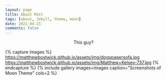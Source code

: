 ```yaml
---
layout: page
title: About Matt
tags: [about, Jekyll, theme, moon]
date: 2021-04-21
comments: false
---
```

    
<center>This guy?</center>

{% capture images %}
    https://matthewbostwick.github.io/assets/img/dogspapersofa.jpg
    https://matthewbostwick.github.io/assets/img/Matthew+Kelsey-737.jpg
{% endcapture %}
{% include gallery images=images caption="Screenshots of Moon Theme" cols=2 %}

